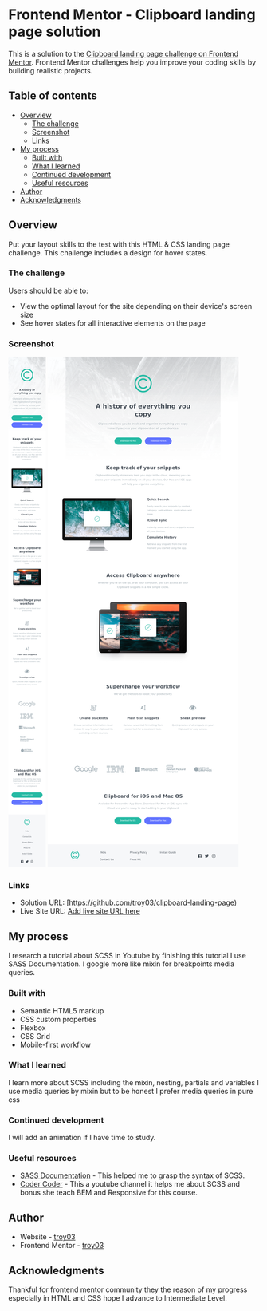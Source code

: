 # Frontend Mentor - Clipboard landing page solution

This is a solution to the [Clipboard landing page challenge on Frontend Mentor](https://www.frontendmentor.io/challenges/clipboard-landing-page-5cc9bccd6c4c91111378ecb9). Frontend Mentor challenges help you improve your coding skills by building realistic projects. 

## Table of contents

- [Overview](#overview)
  - [The challenge](#the-challenge)
  - [Screenshot](#screenshot)
  - [Links](#links)
- [My process](#my-process)
  - [Built with](#built-with)
  - [What I learned](#what-i-learned)
  - [Continued development](#continued-development)
  - [Useful resources](#useful-resources)
- [Author](#author)
- [Acknowledgments](#acknowledgments)

## Overview

Put your layout skills to the test with this HTML & CSS landing page challenge. This challenge includes a design for hover states.

### The challenge

Users should be able to:

- View the optimal layout for the site depending on their device's screen size
- See hover states for all interactive elements on the page

### Screenshot

![](./design/Mobile.png)
![](./design/Desktop.png)

### Links

- Solution URL: [https://github.com/troy03/clipboard-landing-page)
- Live Site URL: [Add live site URL here](https://clipboard-landing-page-using-scss.netlify.app/)

## My process

 I research a tutorial about SCSS in Youtube by finishing this tutorial I use SASS Documentation. I google more like mixin for breakpoints media queries.


### Built with

- Semantic HTML5 markup
- CSS custom properties
- Flexbox
- CSS Grid
- Mobile-first workflow

### What I learned

I learn more about SCSS including the mixin, nesting, partials and variables I use media queries by mixin but to be honest I prefer media queries in pure css

### Continued development

I will add an animation if I have time  to study.

### Useful resources

- [SASS Documentation](https://sass-lang.com/documentation/) - This helped me to grasp the syntax of SCSS.
- [Coder Coder](https://www.youtube.com/watch?v=jfMHA8SqUL4&t=1291s) - This a youtube channel it helps me about SCSS and bonus she teach BEM and Responsive for this course.


## Author

- Website - [troy03](https://github.com/troy03)
- Frontend Mentor - [troy03](https://www.frontendmentor.io/home)

## Acknowledgments

Thankful for frontend mentor community they the reason of my progress especially in HTML and CSS hope I advance to Intermediate Level.
